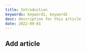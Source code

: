 ```yaml
---
title: Introduction
keywords: keyword1, keyword2
desc: description for this article
date: 2022-09-01
---
```



## Add article


